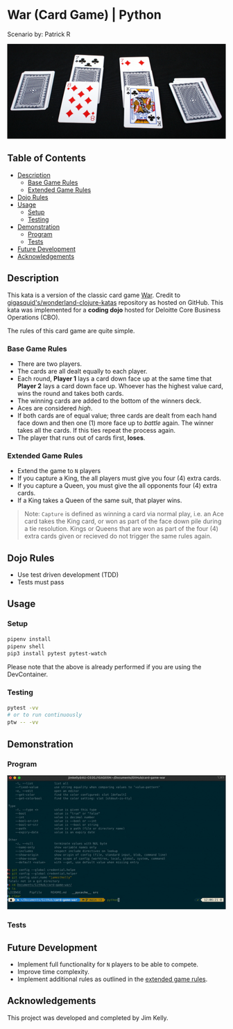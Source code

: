# War (Card Game) | Python <!-- omit in toc -->

Scenario by: Patrick R

![Cards Painting](./src/img/cards.jpg)

## Table of Contents <!-- omit in toc -->

- [Description](#description)
  - [Base Game Rules](#base-game-rules)
  - [Extended Game Rules](#extended-game-rules)
- [Dojo Rules](#dojo-rules)
- [Usage](#usage)
  - [Setup](#setup)
  - [Testing](#testing)
- [Demonstration](#demonstration)
  - [Program](#program)
  - [Tests](#tests)
- [Future Development](#future-development)
- [Acknowledgements](#acknowledgements)

## Description

This kata is a version of the classic card game [War](http://en.wikipedia.org/wiki/War_%28card_game%29).
Credit to [gigasquid's/wonderland-clojure-katas](https://github.com/gigasquid/wonderland-clojure-katas/tree/master/card-game-war) repository as hosted on GitHub. This kata was implemented for a **coding dojo** hosted for Deloitte Core Business Operations (CBO).

The rules of this card game are quite simple.

### Base Game Rules

- There are two players.
- The cards are all dealt equally to each player.
- Each round, **Player 1** lays a card down face up at the same time that **Player 2** lays a card down face up. Whoever has the highest value card, wins the round and takes both cards.
- The winning cards are added to the bottom of the winners deck.
- Aces are considered *high*.
- If both cards are of equal value; three cards are dealt from each hand face down and then one (1) more face up to *battle* again. The winner takes all the cards. If this ties repeat the process again.
- The player that runs out of cards first, **loses**.

### Extended Game Rules

- Extend the game to `N` players
- If you capture a King, the all players must give you four (4) extra cards.
- If you capture a Queen, you must give the all opponents four (4) extra cards.
- If a King takes a Queen of the same suit, that player wins.

> Note: `Capture` is defined as winning a card via normal play, i.e. an Ace card takes the King card, or won as part of the face down pile during a tie resolution. Kings or Queens that are won as part of the four (4) extra cards given or recieved do not trigger the same rules again.

## Dojo Rules

- Use test driven development (TDD)
- Tests must pass

## Usage

### Setup

```zsh
pipenv install
pipenv shell
pip3 install pytest pytest-watch
```

Please note that the above is already performed if you are using the DevContainer.

### Testing

```zsh
pytest -vv
# or to run continuously
ptw -- -vv
```

## Demonstration

### Program

![Terminal Output](./src/img/program.gif)

### Tests

## Future Development

- Implement full functionality for `N` players to be able to compete.
- Improve time complexity.
- Implement additional rules as outlined in the [extended game rules](#extended-game-rules).

## Acknowledgements

This project was developed and completed by Jim Kelly.
